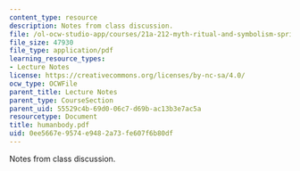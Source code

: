 ```yaml
---
content_type: resource
description: Notes from class discussion.
file: /ol-ocw-studio-app/courses/21a-212-myth-ritual-and-symbolism-spring-2004/0ee5667e9574e9482a73fe607f6b80df_humanbody.pdf
file_size: 47930
file_type: application/pdf
learning_resource_types:
- Lecture Notes
license: https://creativecommons.org/licenses/by-nc-sa/4.0/
ocw_type: OCWFile
parent_title: Lecture Notes
parent_type: CourseSection
parent_uid: 55529c4b-69d0-06c7-d69b-ac13b3e7ac5a
resourcetype: Document
title: humanbody.pdf
uid: 0ee5667e-9574-e948-2a73-fe607f6b80df
---
```

Notes from class discussion.